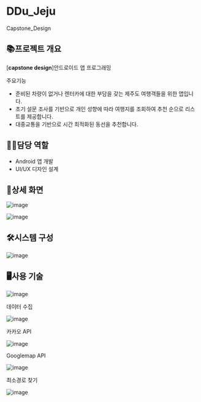 # DDu_Jeju
Capstone_Design
## 📚**프로젝트 개요**

[**capstone design**]안드로이드 앱 프로그래밍

주요기능

- 준비된 차량이 없거나 렌터카에 대한 부담을 갖는 제주도 여행객들을 위한 앱입니다.
- 초기 설문 조사를 기반으로 개인 성향에 따라 여행지를 조회하여 추천 순으로 리스트를 제공합니다.
- 대중교통을 기반으로 시간 최적화된 동선을 추천합니다.

## 👩‍💻담당 역할

- Android 앱 개발
- UI/UX 디자인 설계



## 📸**상세 화면**

![image](https://github.com/hyeonjinan096/DDu_Jeju/assets/107539614/b109ce36-9b89-42a9-b6aa-f966e501598b)


![image](https://github.com/hyeonjinan096/DDu_Jeju/assets/107539614/50376b7f-51bb-40fb-8297-3f2075ee84a5)


## 🛠️**시스템 구성**

![image](https://github.com/hyeonjinan096/DDu_Jeju/assets/107539614/90ab0671-919a-4c51-bec1-72603c5b32f1)


## 🖥️사용 기술

![image](https://github.com/hyeonjinan096/DDu_Jeju/assets/107539614/571bce51-7a8e-4ed8-b50f-be61bfe00d4e)


데이터 수집

![image](https://github.com/hyeonjinan096/DDu_Jeju/assets/107539614/6a74027b-07d9-497f-b215-9a5454650afc)


카카오 API

![image](https://github.com/hyeonjinan096/DDu_Jeju/assets/107539614/d7caeb02-ec78-4438-ba28-dbea3e2e7ca9)


Googlemap API

![image](https://github.com/hyeonjinan096/DDu_Jeju/assets/107539614/2c82cc91-38d0-4f41-82bd-7184473f33d2)

최소경로 찾기

![image](https://github.com/hyeonjinan096/DDu_Jeju/assets/107539614/158b531d-0417-4bfa-8823-70aa7b3aebc8)






